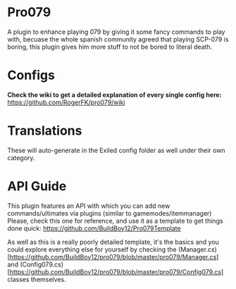 # Pro079
A plugin to enhance playing 079 by giving it some fancy commands to play with, becuase the whole spanish community agreed that playing SCP-079 is boring, this plugin gives him more stuff to not be bored to literal death.

# Configs

**Check the wiki to get a detailed explanation of every single config here:** https://github.com/RogerFK/pro079/wiki

# Translations
These will auto-generate in the Exiled config folder as well under their own category.

# API Guide

This plugin features an API with which you can add new commands/ultimates via plugins (similar to gamemodes/itemmanager)
Please, check this one for reference, and use it as a template to get things done quick: https://github.com/BuildBoy12/Pro079Template

As well as this is a really poorly detailed template, it's the basics and you could explore everything else for yourself by checking the (Manager.cs)[https://github.com/BuildBoy12/pro079/blob/master/pro079/Manager.cs] and (Config079.cs)[https://github.com/BuildBoy12/pro079/blob/master/pro079/Config079.cs] classes themselves.
